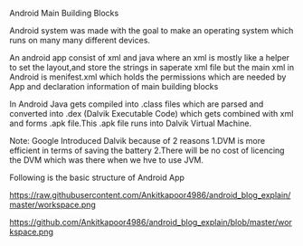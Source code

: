 Android Main Building Blocks

Android  system was made with the goal  to make an operating system which runs on many many different devices.

An android app consist of xml and java where an xml is mostly like a helper to set the layout,and store the strings in saperate xml file but the main xml in Android is menifest.xml which holds the permissions which are needed by App and declaration information of main building blocks

In Android Java gets compiled into .class files which are parsed and converted into .dex (Dalvik Executable Code) which gets combined with xml and forms .apk file.This .apk file runs into Dalvik
Virtual Machine.

Note: Google Introduced Dalvik because of 2 reasons
1.DVM is more efficient in terms of saving the battery
2.There will be no cost of licencing the DVM which was there when we hve to use JVM.


Following is the basic structure of Android App

https://raw.githubusercontent.com/Ankitkapoor4986/android_blog_explain/master/workspace.png

https://github.com/Ankitkapoor4986/android_blog_explain/blob/master/workspace.png
